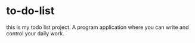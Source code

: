 # to-do-list

this is my todo list project. A program application where you can write and control your daily work.
